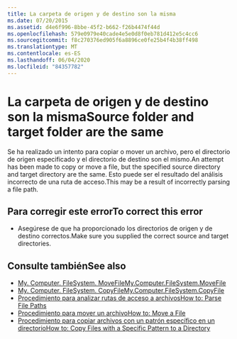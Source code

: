 ```yaml
---
title: La carpeta de origen y de destino son la misma
ms.date: 07/20/2015
ms.assetid: d4e6f996-8bbe-45f2-b662-f26b4474f44d
ms.openlocfilehash: 579e0979e40cade4e5e0d8f0eb781d412e5c4cc6
ms.sourcegitcommit: f8c270376ed905f6a8896ce0fe25b4f4b38ff498
ms.translationtype: MT
ms.contentlocale: es-ES
ms.lasthandoff: 06/04/2020
ms.locfileid: "84357782"
---
```

# <a name="source-folder-and-target-folder-are-the-same"></a><span data-ttu-id="5a3d7-102">La carpeta de origen y de destino son la misma</span><span class="sxs-lookup"><span data-stu-id="5a3d7-102">Source folder and target folder are the same</span></span>
<span data-ttu-id="5a3d7-103">Se ha realizado un intento para copiar o mover un archivo, pero el directorio de origen especificado y el directorio de destino son el mismo.</span><span class="sxs-lookup"><span data-stu-id="5a3d7-103">An attempt has been made to copy or move a file, but the specified source directory and target directory are the same.</span></span> <span data-ttu-id="5a3d7-104">Esto puede ser el resultado del análisis incorrecto de una ruta de acceso.</span><span class="sxs-lookup"><span data-stu-id="5a3d7-104">This may be a result of incorrectly parsing a file path.</span></span>  
  
## <a name="to-correct-this-error"></a><span data-ttu-id="5a3d7-105">Para corregir este error</span><span class="sxs-lookup"><span data-stu-id="5a3d7-105">To correct this error</span></span>  
  
- <span data-ttu-id="5a3d7-106">Asegúrese de que ha proporcionado los directorios de origen y de destino correctos.</span><span class="sxs-lookup"><span data-stu-id="5a3d7-106">Make sure you supplied the correct source and target directories.</span></span>  
  
## <a name="see-also"></a><span data-ttu-id="5a3d7-107">Consulte también</span><span class="sxs-lookup"><span data-stu-id="5a3d7-107">See also</span></span>

- [<span data-ttu-id="5a3d7-108">My. Computer. FileSystem. MoveFile</span><span class="sxs-lookup"><span data-stu-id="5a3d7-108">My.Computer.FileSystem.MoveFile</span></span>](xref:Microsoft.VisualBasic.FileIO.FileSystem.MoveFile%2A)
- [<span data-ttu-id="5a3d7-109">My. Computer. FileSystem. CopyFile</span><span class="sxs-lookup"><span data-stu-id="5a3d7-109">My.Computer.FileSystem.CopyFile</span></span>](xref:Microsoft.VisualBasic.FileIO.FileSystem.CopyFile%2A)
- [<span data-ttu-id="5a3d7-110">Procedimiento para analizar rutas de acceso a archivos</span><span class="sxs-lookup"><span data-stu-id="5a3d7-110">How to: Parse File Paths</span></span>](../developing-apps/programming/drives-directories-files/how-to-parse-file-paths.md)
- [<span data-ttu-id="5a3d7-111">Procedimiento para mover un archivo</span><span class="sxs-lookup"><span data-stu-id="5a3d7-111">How to: Move a File</span></span>](../developing-apps/programming/drives-directories-files/how-to-move-a-file.md)
- [<span data-ttu-id="5a3d7-112">Procedimiento para copiar archivos con un patrón específico en un directorio</span><span class="sxs-lookup"><span data-stu-id="5a3d7-112">How to: Copy Files with a Specific Pattern to a Directory</span></span>](../developing-apps/programming/drives-directories-files/how-to-copy-files-with-a-specific-pattern-to-a-directory.md)
